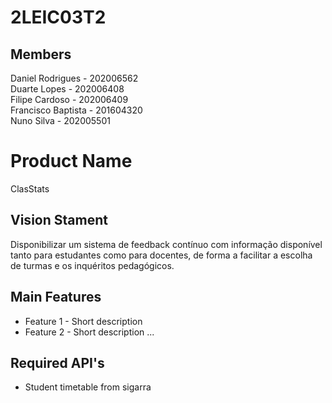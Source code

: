 # 2LEIC03T2

## Members

Daniel Rodrigues - 202006562 <br>
Duarte Lopes - 202006408 <br>
Filipe Cardoso - 202006409 <br>
Francisco Baptista - 201604320 <br>
Nuno Silva - 202005501 <br>

# Product Name
ClasStats

## Vision Stament
Disponibilizar um sistema de feedback contínuo com informação disponível 
tanto para estudantes como para docentes, de forma a facilitar a escolha de 
turmas e os inquéritos pedagógicos.

## Main Features
 - Feature 1 - Short description
 - Feature 2 - Short description
...

## Required API's
- Student timetable from sigarra
